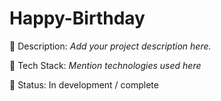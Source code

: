# Happy-Birthday

📌 Description: *Add your project description here.*

🔧 Tech Stack: *Mention technologies used here*

🚀 Status: In development / complete
